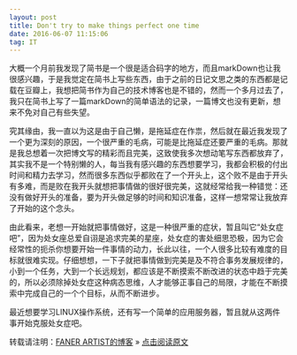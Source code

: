 ```yaml
---
layout: post
title: Don't try to make things perfect one time
date: 2016-06-07 11:15:06 
tag: IT
---
```


大概一个月前我发现了简书是一个很是适合码字的地方，而且markDown也让我很感兴趣，于是我觉定在简书上写些东西，由于之前的日记文思之类的东西都是记载在豆瓣上，我想把简书作为自己的技术博客也是不错的，然而一个多月过去了，我只在简书上写了一篇markDown的简单语法的记录，一篇博文也没有更新，想来不免对自己有些失望。

究其缘由，我一直以为这是由于自己懒，是拖延症在作祟，然后就在最近我发现了一个更为深刻的原因，一个很严重的毛病，可能是比拖延症还要严重的毛病。那就是我总想着一次把博文写的精彩而且完美，这致使我多次想动笔写东西都放弃了，其实我不是一个特别懒的人，每当我有感兴趣的东西想要学习，我都会积极的付出时间和精力去学习，然而很多东西似乎都败在了一个开头上，这个败不是由于开头有多难，而是败在我开头就想把事情做的很好很完美，这就经常给我一种错觉：还没有做好开头的准备，要为开头做足够的时间和知识准备，这样一想常常让我放弃了开始的这个念头。

由此看来，老想一开始就把事情做好，这是一种很严重的症状，暂且叫它“处女症吧”，因为处女座总爱自诩是追求完美的星座，处女症的害处细思恐极，因为它会经常性的扼杀你想要开始一件事情的动力，长此以往，一个人很多比较有难度的目标就很难实现。仔细想想，一下子就把事情做到完美是及不符合事务发展规律的，小到一个任务，大到一个长远规划，都应该是不断摸索不断改进的状态中趋于完美的，所以必须除掉处女症这种病态思维，人才能够正事自己的局限，才能在不断摸索中完成自己的一个个目标，从而不断进步。

最近想要学习LINUX操作系统，还有写一个简单的应用服务器，暂且就从这两件事开始克服处女症吧。
<br>

转载请注明：[FANER ARTIST的博客](https://peter211.github.io) » [点击阅读原文](https://peter211.github.io/2016/07/lzayThinking/)  

